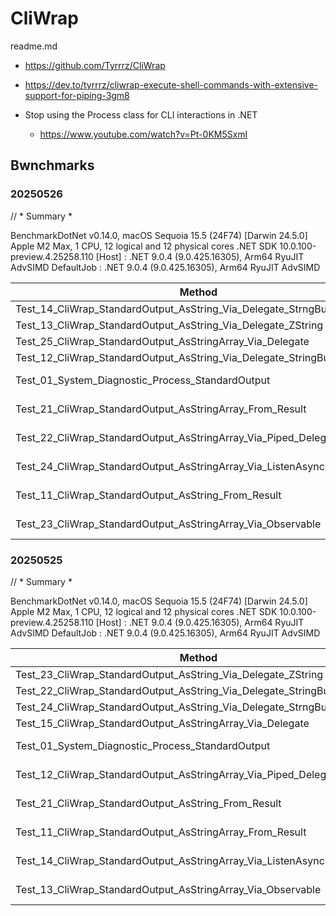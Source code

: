 # CliWrap

readme.md

*   https://github.com/Tyrrrz/CliWrap
    
*   https://dev.to/tyrrrz/cliwrap-execute-shell-commands-with-extensive-support-for-piping-3gm8

*   Stop using the Process class for CLI interactions in .NET

    *   https://www.youtube.com/watch?v=Pt-0KM5SxmI


## Bwnchmarks

### 20250526

// * Summary *

BenchmarkDotNet v0.14.0, macOS Sequoia 15.5 (24F74) [Darwin 24.5.0]
Apple M2 Max, 1 CPU, 12 logical and 12 physical cores
.NET SDK 10.0.100-preview.4.25258.110
[Host]     : .NET 9.0.4 (9.0.425.16305), Arm64 RyuJIT AdvSIMD
DefaultJob : .NET 9.0.4 (9.0.425.16305), Arm64 RyuJIT AdvSIMD


| Method                                                                    | Mean          | Median        | Gen0   | Allocated |
|-------------------------------------------------------------------------- |--------------:|--------------:|-------:|----------:|
| Test_14_CliWrap_StandardOutput_AsString_Via_Delegate_StrngBuilder_BuiltIn |      15.33 us |      15.29 us | 0.0916 |     816 B |
| Test_13_CliWrap_StandardOutput_AsString_Via_Delegate_ZString              |      15.35 us |      15.31 us | 0.1221 |    1056 B |
| Test_25_CliWrap_StandardOutput_AsStringArray_Via_Delegate                 |      15.39 us |      15.30 us | 0.1221 |    1056 B |
| Test_12_CliWrap_StandardOutput_AsString_Via_Delegate_StringBuider         |      15.40 us |      15.42 us | 0.1221 |    1056 B |
| Test_01_System_Diagnostic_Process_StandardOutput                          |  24,987.70 us |  24,343.43 us |      - |   58646 B |
| Test_21_CliWrap_StandardOutput_AsStringArray_From_Result                  | 114,073.71 us | 113,676.14 us |      - |   95638 B |
| Test_22_CliWrap_StandardOutput_AsStringArray_Via_Piped_Delegate           | 114,910.29 us | 114,927.24 us |      - |  105744 B |
| Test_24_CliWrap_StandardOutput_AsStringArray_Via_ListenAsync              | 117,194.12 us | 117,781.29 us |      - |   98520 B |
| Test_11_CliWrap_StandardOutput_AsString_From_Result                       | 120,209.77 us | 118,196.33 us |      - |   95628 B |
| Test_23_CliWrap_StandardOutput_AsStringArray_Via_Observable               | 245,998.98 us | 244,852.78 us |      - |  191917 B |


### 20250525

// * Summary *

BenchmarkDotNet v0.14.0, macOS Sequoia 15.5 (24F74) [Darwin 24.5.0]
Apple M2 Max, 1 CPU, 12 logical and 12 physical cores
.NET SDK 10.0.100-preview.4.25258.110
[Host]     : .NET 9.0.4 (9.0.425.16305), Arm64 RyuJIT AdvSIMD
DefaultJob : .NET 9.0.4 (9.0.425.16305), Arm64 RyuJIT AdvSIMD


| Method                                                                    | Mean          | Gen0   | Allocated |
|-------------------------------------------------------------------------- |--------------:|-------:|----------:|
| Test_23_CliWrap_StandardOutput_AsString_Via_Delegate_ZString              |      15.29 us | 0.0916 |     992 B |
| Test_22_CliWrap_StandardOutput_AsString_Via_Delegate_StringBuider         |      15.30 us | 0.1221 |    1088 B |
| Test_24_CliWrap_StandardOutput_AsString_Via_Delegate_StrngBuilder_BuiltIn |      15.32 us | 0.0916 |     824 B |
| Test_15_CliWrap_StandardOutput_AsStringArray_Via_Delegate                 |      15.33 us | 0.0916 |    1016 B |
| Test_01_System_Diagnostic_Process_StandardOutput                          |  24,320.15 us |      - |   58681 B |
| Test_12_CliWrap_StandardOutput_AsStringArray_Via_Piped_Delegate           | 110,315.35 us |      - |  104776 B |
| Test_21_CliWrap_StandardOutput_AsString_From_Result                       | 110,805.92 us |      - |   95392 B |
| Test_11_CliWrap_StandardOutput_AsStringArray_From_Result                  | 112,912.02 us |      - |   95568 B |
| Test_14_CliWrap_StandardOutput_AsStringArray_Via_ListenAsync              | 116,452.50 us |      - |   97200 B |
| Test_13_CliWrap_StandardOutput_AsStringArray_Via_Observable               | 217,606.77 us |      - |  191925 B |

